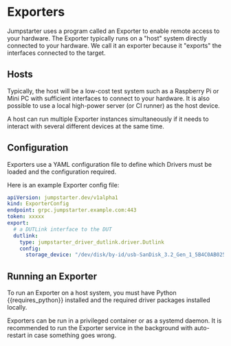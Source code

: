 # Exporters

Jumpstarter uses a program called an Exporter to enable remote access to your
hardware. The Exporter typically runs on a "host" system directly connected
to your hardware. We call it an exporter because it "exports" the interfaces
connected to the target.

## Hosts

Typically, the host will be a low-cost test system such as a Raspberry Pi
or Mini PC with sufficient interfaces to connect to your hardware. It is also
possible to use a local high-power server (or CI runner) as the host device.

A host can run multiple Exporter instances simultaneously if it needs to interact
with several different devices at the same time.

## Configuration

Exporters use a YAML configuration file to define which Drivers must be loaded
and the configuration required.

Here is an example Exporter config file:

```yaml
apiVersion: jumpstarter.dev/v1alpha1
kind: ExporterConfig
endpoint: grpc.jumpstarter.example.com:443
token: xxxxx
export:
  # a DUTLink interface to the DUT
  dutlink:
    type: jumpstarter_driver_dutlink.driver.Dutlink
    config:
      storage_device: "/dev/disk/by-id/usb-SanDisk_3.2_Gen_1_5B4C0AB025C0-0:0"
```

## Running an Exporter

To run an Exporter on a host system, you must have Python {{requires_python}} installed
and the required driver packages installed locally.

Exporters can be run in a privileged container or as a systemd daemon. It is
recommended to run the Exporter service in the background with auto-restart
in case something goes wrong.

